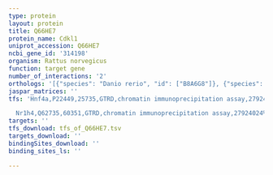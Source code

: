 ```yaml
---
type: protein
layout: protein
title: Q66HE7
protein_name: Cdkl1
uniprot_accession: Q66HE7
ncbi_gene_id: '314198'
organism: Rattus norvegicus
function: target gene
number_of_interactions: '2'
orthologs: '[{"species": "Danio rerio", "id": ["B8A6G8"]}, {"species": "Mus musculus", "id": ["<a href=\"/protein/q8ceq0\">Q8CEQ0</a>"]}, {"species": "Drosophila melanogaster", "id": ["<a href=\"/protein/x2j708\">X2J708</a>"]}]'
jaspar_matrices: ''
tfs: 'Hnf4a,P22449,25735,GTRD,chromatin immunoprecipitation assay,27924024%5Buid%5D,No

  Nr1h4,Q62735,60351,GTRD,chromatin immunoprecipitation assay,27924024%5Buid%5D,No'
targets: ''
tfs_download: tfs_of_Q66HE7.tsv
targets_download: ''
bindingSites_download: ''
binding_sites_ls: ''

---
```


